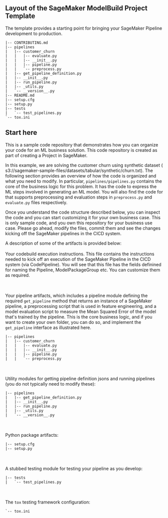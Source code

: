 ## Layout of the SageMaker ModelBuild Project Template

The template provides a starting point for bringing your SageMaker Pipeline development to production.

```
|-- CONTRIBUTING.md
|-- pipelines
|   |-- customer_churn
|   |   |-- evaluate.py
|   |   |-- __init__.py
|   |   |-- pipeline.py
|   |   `-- preprocess.py
|   |-- get_pipeline_definition.py
|   |-- __init__.py
|   |-- run_pipeline.py
|   |-- _utils.py
|   `-- __version__.py
|-- README.md
|-- setup.cfg
|-- setup.py
|-- tests
|   `-- test_pipelines.py
`-- tox.ini
```
## Start here
This is a sample code repository that demonstrates how you can organize your code for an ML business solution. This code repository is created as part of creating a Project in SageMaker. 

In this example, we are solving the customer churn using synthetic dataset ( s3://sagemaker-sample-files/datasets/tabular/synthetic/churn.txt). The following section provides an overview of how the code is organized and what you need to modify. In particular, `pipelines/pipelines.py` contains the core of the business logic for this problem. It has the code to express the ML steps involved in generating an ML model. You will also find the code for that supports preprocessing and evaluation steps in `preprocess.py` and `evaluate.py` files respectively.

Once you understand the code structure described below, you can inspect the code and you can start customizing it for your own business case. This is only sample code, and you own this repository for your business use case. Please go ahead, modify the files, commit them and see the changes kicking off the SageMaker pipelines in the CICD system.

A description of some of the artifacts is provided below:
<br/><br/>
Your codebuild execution instructions. This file contains the instructions needed to kick off an execution of the SageMaker Pipeline in the CICD system (via CodePipeline). You will see that this file has the fields definined for naming the Pipeline, ModelPackageGroup etc. You can customize them as required.

<br/><br/>
Your pipeline artifacts, which includes a pipeline module defining the required `get_pipeline` method that returns an instance of a SageMaker pipeline, a preprocessing script that is used in feature engineering, and a model evaluation script to measure the Mean Squared Error of the model that's trained by the pipeline. This is the core business logic, and if you want to create your own folder, you can do so, and implement the `get_pipeline` interface as illustrated here.

```
|-- pipelines
|   |-- customer_churn
|   |   |-- evaluate.py
|   |   |-- __init__.py
|   |   |-- pipeline.py
|   |   `-- preprocess.py

```
<br/><br/>
Utility modules for getting pipeline definition jsons and running pipelines (you do not typically need to modify these):

```
|-- pipelines
|   |-- get_pipeline_definition.py
|   |-- __init__.py
|   |-- run_pipeline.py
|   |-- _utils.py
|   `-- __version__.py
```
<br/><br/>
Python package artifacts:
```
|-- setup.cfg
|-- setup.py
```
<br/><br/>
A stubbed testing module for testing your pipeline as you develop:
```
|-- tests
|   `-- test_pipelines.py
```
<br/><br/>
The `tox` testing framework configuration:
```
`-- tox.ini
```

